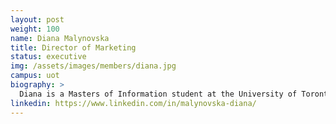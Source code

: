 ```yaml
---
layout: post
weight: 100
name: Diana Malynovska
title: Director of Marketing
status: executive
img: /assets/images/members/diana.jpg
campus: uot
biography: >
  Diana is a Masters of Information student at the University of Toronto, specializing in information systems and design.
linkedin: https://www.linkedin.com/in/malynovska-diana/
---
```

